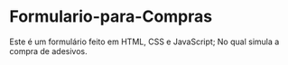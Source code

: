 # Formulario-para-Compras

Este é um formulário feito em HTML, CSS e JavaScript; 
No qual simula a compra de adesivos.
